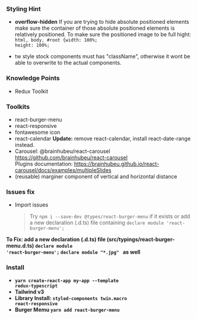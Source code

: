 ### Styling Hint

- <strong>overflow-hidden</strong>
  If you are trying to hide absolute positioned elements make sure the container of those absolute positioned elements is relatively positioned.
  To make sure the positioned image to be full hight:
  <code>html, body, #root {width: 100%; height: 100%;</code>

- tw style stock components must has "className", otherwise it wont be able to overwrite to the actual components.

### Knowledge Points

- Redux Toolkit

### Toolkits

- react-burger-menu
- react-responsive
- fontawesome icon
- react-calendar
  <strong>Update:</strong> remove react-calendar, install react-date-range instead.
- Carousel: @brainhubeu/react-carousel  
https://github.com/brainhubeu/react-carousel   
Plugins documentation: https://brainhubeu.github.io/react-carousel/docs/examples/multipleSlides
- (reusable) marginer component of vertical and horizontal distance

### Issues fix

- Import issues
  > Try `npm i --save-dev @types/react-burger-menu` if it exists or add a new declaration (.d.ts) file containing `declare module 'react-burger-menu';`

<strong>To Fix: add a new declaration (.d.ts) file (src/typings/react-burger-menu.d.ts)
<code>declare module 'react-burger-menu';</code>
<code>declare module "*.jpg" </code> as well
### Install

- <code>yarn create-react-app my-app --template redux-typescript</code>
- Tailwind v3
- Library Install:
  <code>styled-components twin.macro react-responsive</code>
- Burger Memu
  <code>yarn add react-burger-menu</code>
